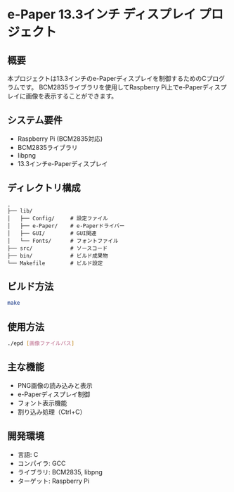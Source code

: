 # e-Paper 13.3インチ ディスプレイ プロジェクト

## 概要
本プロジェクトは13.3インチのe-Paperディスプレイを制御するためのCプログラムです。
BCM2835ライブラリを使用してRaspberry Pi上でe-Paperディスプレイに画像を表示することができます。

## システム要件
- Raspberry Pi (BCM2835対応)
- BCM2835ライブラリ
- libpng
- 13.3インチe-Paperディスプレイ

## ディレクトリ構成
```
.
├── lib/
│   ├── Config/     # 設定ファイル
│   ├── e-Paper/    # e-Paperドライバー
│   ├── GUI/        # GUI関連
│   └── Fonts/      # フォントファイル
├── src/            # ソースコード
├── bin/            # ビルド成果物
└── Makefile        # ビルド設定
```

## ビルド方法
```bash
make
```

## 使用方法
```bash
./epd [画像ファイルパス]
```

## 主な機能
- PNG画像の読み込みと表示
- e-Paperディスプレイ制御
- フォント表示機能
- 割り込み処理（Ctrl+C）

## 開発環境
- 言語: C
- コンパイラ: GCC
- ライブラリ: BCM2835, libpng
- ターゲット: Raspberry Pi